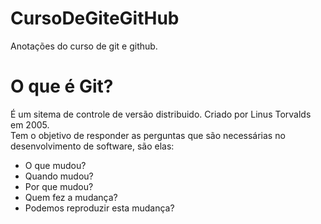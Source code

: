 # CursoDeGiteGitHub
Anotações do curso de git e github.

# O que é Git?
É um sitema de controle de versão distribuido. Criado por Linus Torvalds em 2005.  
Tem o objetivo de responder as perguntas que são necessárias no desenvolvimento de software, são elas:
  - O que mudou?
  - Quando mudou?
  - Por que mudou?
  - Quem fez a mudança?
  - Podemos reproduzir esta mudança?


